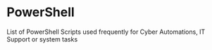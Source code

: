 # PowerShell
 List of PowerShell Scripts used frequently for Cyber Automations, IT Support or system tasks 
